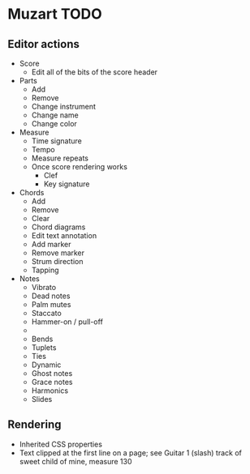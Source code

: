 # Muzart TODO

## Editor actions

- Score
  - Edit all of the bits of the score header
- Parts
  - Add
  - Remove
  - Change instrument
  - Change name
  - Change color
- Measure
  - Time signature
  - Tempo
  - Measure repeats
  - Once score rendering works
    - Clef
    - Key signature
- Chords
  - Add
  - Remove
  - Clear
  - Chord diagrams
  - Edit text annotation
  - Add marker
  - Remove marker
  - Strum direction
  - Tapping
- Notes
  - Vibrato
  - Dead notes
  - Palm mutes
  - Staccato
  - Hammer-on / pull-off
  -
  - Bends
  - Tuplets
  - Ties
  - Dynamic
  - Ghost notes
  - Grace notes
  - Harmonics
  - Slides

## Rendering

- Inherited CSS properties
- Text clipped at the first line on a page; see Guitar 1 (slash) track of sweet child of mine, measure 130
